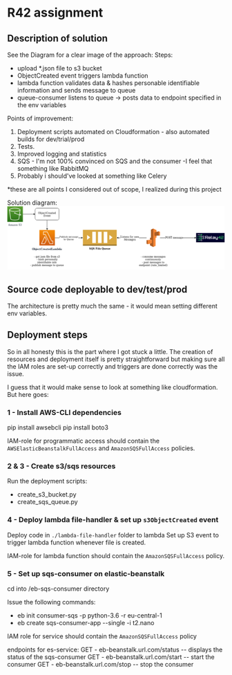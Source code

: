 # R42 assignment
## Description of solution

See the Diagram for a clear image of the approach: 
Steps:
- upload *.json file to s3 bucket
- ObjectCreated event triggers lambda function
- lambda function validates data & hashes personable identifiable information and sends message to queue 
- queue-consumer listens to queue -> posts data to endpoint specified in the env variables

Points of improvement:

1. Deployment scripts automated on Cloudformation - also automated builds for dev/trial/prod
2. Tests.
3. Improved logging and statistics
4. SQS - I'm not 100% convinced on SQS and the consumer -I feel that something like RabbitMQ
5. Probably i should've looked at something like Celery

*these are all points I considered out of scope, I realized during this project 

Solution diagram:
![Screenshot](relay42_diagram.png)

## Source code deployable to dev/test/prod
The architecture is pretty much the same - it would mean setting different env variables.

## Deployment steps
So in all honesty this is the part where I got stuck a little. 
The creation of resources and deployment itself is pretty straightforward but making sure all the 
IAM roles are set-up correctly and triggers are done correctly was the issue.

I guess that it would make sense to look at something like cloudformation.
But here goes:

### 1 - Install AWS-CLI dependencies

pip install awsebcli
pip install boto3

IAM-role for programmatic access should contain the `AWSElasticBeanstalkFullAccess` and `AmazonSQSFullAccess` policies.

### 2 & 3 - Create s3/sqs resources 
Run the deployment scripts: 
- create_s3_bucket.py
- create_sqs_queue.py

### 4 - Deploy lambda file-handler & set up `s3ObjectCreated` event

Deploy code in `./lambda-file-handler` folder to lambda
Set up S3 event to trigger lambda function whenever file is created.

IAM-role for lambda function should contain the `AmazonSQSFullAccess` policy.

### 5 - Set up sqs-consumer on elastic-beanstalk
cd into /eb-sqs-consumer directory

Issue the following commands:
- eb init consumer-sqs -p python-3.6 -r eu-central-1
- eb create sqs-consumer-app --single -i t2.nano

IAM role for service should contain the `AmazonSQSFullAccess` policy

endpoints for es-service:
GET - eb-beanstalk.url.com/status   -- displays the status of the sqs-consumer
GET - eb-beanstalk.url.com/start    -- start the consumer
GET - eb-beanstalk.url.com/stop     -- stop the consumer
